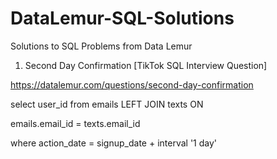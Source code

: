 # DataLemur-SQL-Solutions
Solutions to SQL Problems from Data Lemur

1) Second Day Confirmation [TikTok SQL Interview Question]

https://datalemur.com/questions/second-day-confirmation

select user_id from emails LEFT JOIN texts ON

emails.email_id = texts.email_id
  
where action_date = signup_date + interval '1 day'
